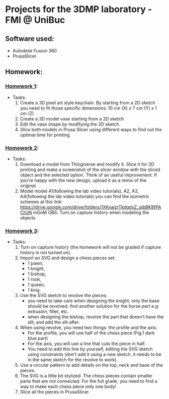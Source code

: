 # Projects for the 3DMP laboratory - FMI @ UniBuc

## Software used:

- Autodesk Fusion 360
- PrusaSlicer

## Homework:

### [Homework 1](https://github.com/DanNimara/3DMP/tree/master/Homework1):
  - Tasks:
    1. Create a 3D pixel art style keychain. By starting from a 2D sketch you need to fit those specific dimensions: 10 cm (X) x 7 cm (Y) x  1 cm (Z) 
    2. Create a 3D model vase starting from a 2D sketch  
    3. Edit the vase shape by modifying the 2D sketch 
    4. Slice both models in Prusa Slicer using different ways to find out the optimal time for printing 
  
### [Homework 2](https://github.com/DanNimara/3DMP/tree/master/Homework2):
  - Tasks:
    1. Download a model from Thingiverse and modify it. Slice it for 3D printing
and make a screenshot of the slicer window with the sliced object and the
selected option. Think of an useful improvement. If you’re happy with the
new design, upload it as a remix of the original.
    2. Model model A1(following the lab video tutorials), A2, A3, A4(following the
lab video tutorials) you can find the isometric schemes at this link:
https://drive.google.com/drive/folders/1XKvajzrTkdgdxZ_gibBK8fPAChzN
mGnM
    OBS: Turn on capture history when modeling the objects

### [Homework 3](https://github.com/DanNimara/3DMP/tree/master/Homework3):
   - Tasks:
      1. Turn on capture history (the homework will not be graded if capture history is not turned on).
      2. Import an SVG and design a chess pieces set:
          - 1 pawn,
          - 1 knight,
          - 1 bishop,
          - 1 rook,
          - 1 queen,
          - 1 king.
      3. Use the SVG sketch to revolve the pieces:
          - you need to take care when designing the knight; only the base
        should be revolved; find another solution for the horse part e.g:
        extrusion, fillet, etc.
          - when designing the bishop, revolve the part that doesn’t have the
        slit, and add the slit after.
      4. When using revolve, you need two things: the profile and the axis:
          - For the profile, you will use half of the chess piece (Fig.1 dark blue
        part)
          - For the axis, you will use a line that cuts the
        piece in half.
          - You need to add this line by yourself, editing the SVG sketch using
    constraints (don’t add it using a new sketch, it needs to be in the
    same sketch for the revolve to work).
      5. Use a circular pattern to add details on the top, neck and base of the
pieces.
      6. The SVG is a little bit stylized. The chess pieces contain smaller parts that
are not connected. For the full grade, you need to find a way to make each
chess piece only one body!
      7. Slice all the pieces in PrusaSlicer.
